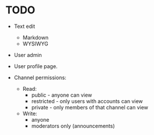 # TODO

* Text edit
  * Markdown
  * WYSIWYG
* User admin
* User profile page.

* Channel permissions:
  * Read:
    * public - anyone can view
    * restricted - only users with accounts can view
    * private - only members of that channel can view
  * Write:
    * anyone
    * moderators only (announcements)
